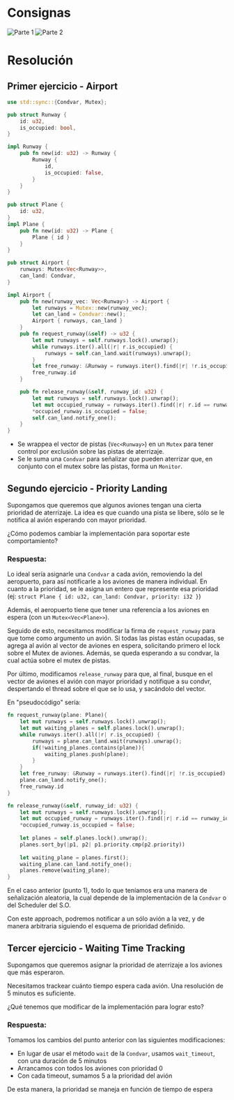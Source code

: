 # Consignas
![Parte 1](primer_parcial_1.png)
![Parte 2](primer_parcial_2.png)

# Resolución
## Primer ejercicio - Airport
```rust
use std::sync::{Condvar, Mutex};

pub struct Runway {
    id: u32,
    is_occupied: bool,
}

impl Runway {
    pub fn new(id: u32) -> Runway {
        Runway {
            id,
            is_occupied: false,
        }
    }
}

pub struct Plane {
    id: u32,
}
impl Plane {
    pub fn new(id: u32) -> Plane {
        Plane { id }
    }
}

pub struct Airport {
    runways: Mutex<Vec<Runway>>,
    can_land: Condvar,
}

impl Airport {
    pub fn new(runway_vec: Vec<Runway>) -> Airport {
        let runways = Mutex::new(runway_vec);
        let can_land = Condvar::new();
        Airport { runways, can_land }
    }
    pub fn request_runway(&self) -> u32 {
        let mut runways = self.runways.lock().unwrap();
        while runways.iter().all(|r| r.is_occupied) {
            runways = self.can_land.wait(runways).unwrap();
        }
        let free_runway: &Runway = runways.iter().find(|r| !r.is_occupied).unwrap();
        free_runway.id
    }

    pub fn release_runway(&self, runway_id: u32) {
        let mut runways = self.runways.lock().unwrap();
        let mut occupied_runway = runways.iter().find(|r| r.id == runway_id).unwrap();
        *occupied_runway.is_occupied = false;
        self.can_land.notify_one();
    }
}
```
- Se wrappea el vector de pistas (`Vec<Runway>`) en un `Mutex` para tener control por exclusión sobre las pistas de aterrizaje.
- Se le suma una `Condvar` para señalizar que pueden aterrizar que, en conjunto con el mutex sobre las pistas, forma un `Monitor`.

## Segundo ejercicio - Priority Landing
Supongamos que queremos que algunos aviones tengan una cierta prioridad de aterrizaje. La idea es que cuando una pista se libere, sólo se le notifica al avión esperando con mayor prioridad.

¿Cómo podemos cambiar la implementación para soportar este comportamiento?

### Respuesta:
Lo ideal sería asignarle una `Condvar` a cada avión, removiendo la del aeropuerto, para así notificarle a los aviones de manera individual. En cuanto a la prioridad, se le asigna un entero que represente esa prioridad (ej: `struct Plane { id: u32, can_land: Condvar, priority: i32 }`)

Además, el aeropuerto tiene que tener una referencia a los aviones en espera (con un `Mutex<Vec<Plane>>`).

Seguido de esto, necesitamos modificar la firma de `request_runway` para que tome como argumento un avión. Si todas las pistas están ocupadas, se agrega al avión al vector de aviones en espera, solicitando primero el lock sobre el Mutex de aviones. Además, se queda esperando a su condvar, la cual actúa sobre el mutex de pistas.

Por último, modificamos `release_runway` para que, al final, busque en el vector de aviones el avión con mayor prioridad y notifique a su condvr, despertando el thread sobre el que se lo usa, y sacándolo del vector.

En "pseudocódigo" sería:
```rust
fn request_runway(plane: Plane){
    let mut runways = self.runways.lock().unwrap();
    let mut waiting_planes = self.planes.lock().unwrap();
    while runways.iter().all(|r| r.is_occupied) {
        runways = plane.can_land.wait(runways).unwrap();
        if(!waiting_planes.contains(plane)){
            waiting_planes.push(plane);
        }
    }
    let free_runway: &Runway = runways.iter().find(|r| !r.is_occupied).unwrap();
    plane.can_land.notify_one();
    free_runway.id
}

fn release_runway(&self, runway_id: u32) {
    let mut runways = self.runways.lock().unwrap();
    let mut occupied_runway = runways.iter().find(|r| r.id == runway_id).unwrap();
    *occupied_runway.is_occupied = false;
    
    let planes = self.planes.lock().unwrap();
    planes.sort_by(|p1, p2| p1.priority.cmp(p2.priority))
    
    let waiting_plane = planes.first();
    waiting_plane.can_land.notify_one();
    planes.remove(waiting_plane);
}

```

En el caso anterior (punto 1), todo lo que teníamos era una manera de señalización aleatoria, la cual depende de la implementación de la `Condvar` o del Scheduler del S.O.

Con este approach, podremos notificar a un sólo avión a la vez, y de manera arbitraria siguiendo el esquema de prioridad definido.


## Tercer ejercicio - Waiting Time Tracking
Supongamos que queremos asignar la prioridad de aterrizaje a los aviones que más esperaron.

Necesitamos trackear cuánto tiempo espera cada avión.
Una resolución de 5 minutos es suficiente.

¿Qué tenemos que modificar de la implementación para lograr esto?

### Respuesta:
Tomamos los cambios del punto anterior con las siguientes modificaciones:
- En lugar de usar el método `wait` de la `Condvar`, usamos `wait_timeout`, con una duración de 5 minutos
- Arrancamos con todos los aviones con prioridad 0
- Con cada timeout, sumamos 5 a la prioridad del avión

De esta manera, la prioridad se maneja en función de tiempo de espera
